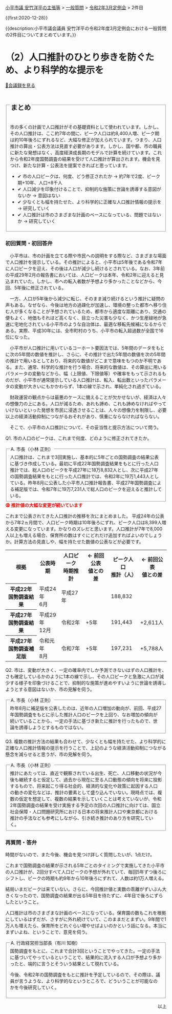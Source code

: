 <p class="breadcrumbs"><a href="../../../index.md">小平市議 安竹洋平の主張等</a> > <a href="../../index.md">一般質問</a> > <a href="./index.md">令和2年3月定例会</a> > 2件目

{{first:2020-12-28}}

{{description:小平市議会議員 安竹洋平の令和2年度3月定例会における一般質問の2件目についてまとめています。}}

# （2）人口推計のひとり歩きを防ぐため、より科学的な提示を

<p class="read-kaigiroku"><a href="https://ssp.kaigiroku.net/tenant/kodaira/SpMinuteView.html?council_id=1116&schedule_id=4&minute_id=211&is_search=true">📄会議録を見る</a></p>

<fieldset class="point">
  <legend><h2> まとめ </h2></legend>

市の多くの計画で人口推計がその基礎資料として使われています。しかし、その人口推計は、ここ約7年の間に、ピーク人口は約8,400人増、ピーク期は約10年後ろにずれるなど、大幅な修正が加えられています。つまり、人口推計の算出・公表方法は見直す必要があります。しかし、国や都、市の職員に新たな発想はなく、高度経済成長期のモデルで計算を続けています。これから令和2年度国勢調査の結果を受けて人口推計が算出されます。機会を見つけ、新たな計算・公表法を提案できればと思っています。

<ul>
  <li class="chk">✔ 市の人口ピークは、何度、どう修正されたか<span> → 約7年で2度、ピーク期+10年、人口+8千人</span></li>
  <li class="chk">✔ 人口減少を印象付けることで、抑制的な施策に世論を誘導する意図がないか<span> → 意図はない</span></li>
  <li class="chk">✔ 少なくとも幅を持たせた、より科学的に正確な人口推計情報の提示を<span> → 研究していく</span></li>
  <li class="chk">✔ 人口推計は市のさまざまな計画のベースになっている、問題ではないか<span> → 研究していく</span></li>
</ul>

</fieldset>

<h3>初回質問・初回答弁</h3>

<div class="letter">

　小平市は、市の計画を立てる際や市民への説明をする際など、さまざまな場面で人口推計を提示している。その推計によると、小平市は5年後である令和7年に人口ピークを迎え、その後は人口が減少し続けるとされている。なお、3年前の平成29年2月の報告書においては、人口ピークは本年、令和2年に迎えると見込まれていた。しかし、市への転入者数が予想より多かったことなどから、今回、5年後に修正されている。

　一方、人口が5年後から減少に転じ、そのまま減り続けるという推計に疑問の声もある。なぜなら、今後は地方の過疎化が加速し、環境の整った都市へ移り住む人が多くなることが予想されているため、都市から適度な距離にあり、交通の便もよく、地価もそれほど高くなく、目立った災害も少なく、かつ生産緑地が急速に宅地化されている小平市のような自治体は、最適な移転先候補になるからである。実際、平成30年には、全市町村のうち、小平市の転入超過数が全国で16位になった。

　小平市が人口推計に用いているコーホート要因法では、5年間のデータをもとに次の5年間の数値を推計し、さらに、その推計で出た5年間の数値を次の5年間の推計で用いるとしており、将来的な数値がどこまで意味をもつのか不明である。また、通常、科学的な推計を行う場合、将来的な数値は、その算出に用いるパラメータの変動などから、幅（上限値、下限値等）や確率をもって示されるものだが、小平市が通常提示している人口推計は、転入、転出数といったパラメータの変動が大きいにもかかわらず、1本の線で示され、単純化され過ぎている。

　財政運営の観点からは最悪のケースに備えることが欠かせないが、経済は人々の想像力の上にある。人口が減るため、あれも諦め、これも諦めなければやっていけないといった発想を市民に浸透させることは、人々の想像力を制限し、必要以上の経済活動抑制につながるおそれがあり、慎重にならなければならない。

　そこで、小平市の人口推計について、その妥当性と提示方法について問う。

<span class="q-a">Q1.</span> 市の人口のピークは、これまで何度、どのように修正されてきたか。

<fieldset class="touben">
<legend><span class="q-a">A.</span> 市長（小林 正則）</legend>
人口推計は、これまで3回実施し、基本的に5年ごとの国勢調査の結果公表に基づき作成している。最初に平成22年国勢調査結果をもとに行った人口推計では、総人口のピークを平成27年に18万8,832人とし、次に平成27年の国勢調査結果をもとに行った人口推計では、令和2年に19万1,443人としている。昨年8月に公表した小平市人口推計報告書、平成27年国勢調査による補足版では、令和7年に19万7,231人で総人口のピークを迎えると推計している。

</fieldset>

<div class="tips">
<strong style="color:red">😩 推計値の大幅な変更が続いています</strong>

これまで公表されてきた人口推計の推移を次にまとめました。
平成24年の公表から7年2ヵ月間で、人口ピーク時期は10年後ろにずれ、ピーク人口は8,399人増える変更になっています。かなりのズレだと思います。人口推計が7年で8,000人以上も増える場合、保育所の数はすぐにどれだけ追加すればよいのでしょうか。計算方法の見直しや、幅を持たせた数値の公表などが必要です。

<div class="table-wrapper">
  <table class="simple">
    <tr><th>根拠</th><th>公表時期</th><th>人口ピーク<br>時期推計</th><th>← 前回公表<br>値との差</th><th>ピーク人口<br>推計（人）</th><th>← 前回公表<br>値との差</th></tr>
    <tr><th stlye="white-space:nowrap">平成22年<br>国勢調査結果</th><td stlye="white-space:nowrap">平成24年<br>6月</td><td>平成27年</td><td></td><td>188,832</td><td></td></tr>
    <tr><th stlye="white-space:nowrap">平成27年<br>国勢調査結果</th><td stlye="white-space:nowrap">平成29年<br>12月</b></td><td>令和2年</td><td>+5年</td><td>191,443</td><td>+2,611人</td></tr>
    <tr><th stlye="white-space:nowrap">平成27年<br>国勢調査補足版</th><td stlye="white-space:nowrap">令和元年<br>8月</td><td>令和7年</td><td>+5年</td><td>197,231</td><td>+5,788人</td></tr>
  </table>
</div>

</div>

<span class="q-a">Q2.</span> 市は、変動が大きく、一定の確率内でしか予測できないはずの人口推計を、さも確定しているかのように1本の線で示し、その人口ピークと急激に人口が減少する様子を印象づけることで、抑制的な施策が進めやすいように世論を誘導しようとする意図はないか、市の見解を伺う。

<fieldset class="touben">
<legend><span class="q-a">A.</span> 市長（小林 正則）</legend>
昨年8月に補足版を公表したのは、近年の人口増加の動向が、前回、平成27年国勢調査をもとに示した推計人口のピークを上回り、なお増加の傾向が続いていることから、一定の手法に基づき新たに推計を行ったもので、世論を誘導しようとするものではない。
</fieldset>

<span class="q-a">Q3.</span> 複数の推計方法の結果も合わせて、少なくとも幅を持たせた、より科学的に正確な人口推計情報の提示を行うことで、上記のような経済活動抑制につながる懸念を減らせると思うが、市の見解を伺う。

<fieldset class="touben">
<legend><span class="q-a">A.</span> 市長（小林 正則）</legend>
推計にあたっては、直近で観察されている出生、死亡、人口移動の状況が今後も継続すると仮定して、過去から現在に至る人口動態の傾向を将来に投影するもので、将来起こり得る社会的、経済的な変化や政策に起因する人口の動きの変化などは、推計の要素として盛り込んでいない。現時点では、複数の仮定を想定して、複数の結果を示していくことは考えていないが、令和2年国勢調査の結果を受け実施する予定の次回の人口推計に向けては、国立社会保障・人口問題研究所における日本の将来推計人口や東京都における推計の手法なども参考にしながら、引き続き推計のあり方を研究していく。
</fieldset>

</div>

### 再質問・答弁

時間がないので、また今後、機会を見つけ詳しく質問したいが、1点だけ。

これまで国勢調査の結果が示される5年ごとのタイミングで実施してきた小平市の人口推計が、2回分すべて人口ピークの予想が外れていて、毎回5年ずつ後ろにシフトし、ピークの時期も約9年から10年後ろにずれて、人数は約1万人増える。

結局いまだピークは来ていない。さらに、今回推計値と実数の乖離がずいぶん大きくなったので、国勢調査の結果が出る5年目を待たずに、4年目で後ろにずらしたということ。

人口推計は市のさまざまな計画のベースになっている。保育園の数もこれを根拠にしているはずだが、さすがに外れ続けていて、このままだとまずい。9年間で1万人も増えたら、保育所をどれぐらい増やせばよいのかという話になる。本当にまずいよね、ということで、意見を伺う。


<fieldset class="touben">
<legend><span class="q-a">A.</span> 行政経営担当部長（有川 知樹）</legend>
国勢調査をもとに、これまで合計3回ということでやってきた。一定の手法に基づいてやっているということで、結果的に流入する人口が予想より多かったと、端的に言うとそういう結果として現れている。

今後、令和2年の国勢調査をもとに推計を予定しているので、その際は、議員が言うような、より科学的なというところで、どういうことが可能なのかを今後研究していく。
</fieldset>

<p style="text-align:right">以上</p>